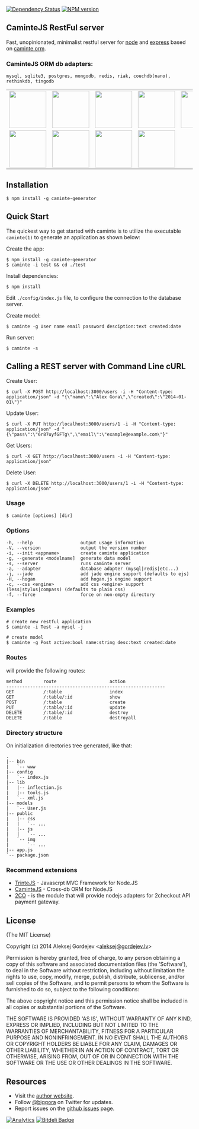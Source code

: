 [![Dependency Status](https://gemnasium.com/biggora/caminte-generator.png)](https://gemnasium.com/biggora/caminte-generator)
[![NPM version](https://badge.fury.io/js/caminte-generator.png)](http://badge.fury.io/js/caminte-generator)
## CaminteJS RestFul server

  Fast, unopinionated, minimalist restful server for [node](http://nodejs.org/) and [express](http://expressjs.com/) based on [caminte orm](http://www.camintejs.com/).

### CaminteJS ORM db adapters:
    mysql, sqlite3, postgres, mongodb, redis, riak, couchdb(nano), rethinkdb, tingodb

<table>
    <tr>
      <td><img width="100" src="https://github.com/biggora/caminte/raw/master/media/memory.png"/></td>
      <td><img width="100" src="https://github.com/biggora/caminte/raw/master/media/mongodb.png"/></td>
      <td><img width="100" src="https://github.com/biggora/caminte/raw/master/media/mysql.png"/></td>
      <td><img width="100" src="https://github.com/biggora/caminte/raw/master/media/postgresql.png"/></td>
      <td><img width="100" src="https://github.com/biggora/caminte/raw/master/media/sqlite.png"/></td>
      <td><img width="100" src="https://github.com/biggora/caminte/raw/master/media/mariadb.png"/></td>
      <td><img width="100" src="https://github.com/biggora/caminte/raw/master/media/firebird.png"/></td>   
    </tr>
    <tr>
      <td><img width="100" src="https://github.com/biggora/caminte/raw/master/media/couchdb.png"/></td>
      <td><img width="100" src="https://github.com/biggora/caminte/raw/master/media/rethinkdb.png"/></td>
      <td><img width="100" src="https://github.com/biggora/caminte/raw/master/media/redis.png"/></td> 
      <td><img width="100" src="https://github.com/biggora/caminte/raw/master/media/tingodb.png"/></td>      
      <td colspan="3"></td>
    </tr>
</table>

## Installation

    $ npm install -g caminte-generator

## Quick Start

 The quickest way to get started with caminte is to utilize the executable `caminte(1)` to generate an application as shown below:

 Create the app:

    $ npm install -g caminte-generator
    $ caminte -i test && cd ./test

 Install dependencies:

    $ npm install

 Edit `./config/index.js` file, to configure the connection to the database server.

 Create model:

    $ caminte -g User name email password desciption:text created:date

 Run server:

    $ caminte -s

## Calling a REST server with Command Line cURL

 Create User:

    $ curl -X POST http://localhost:3000/users -i -H "Content-type: application/json" -d "{\"name\":\"Alex Gora\",\"created\":\"2014-01-01\"}"
 
 Update User:
 
    $ curl -X PUT http://localhost:3000/users/1 -i -H "Content-type: application/json" -d "{\"pass\":\"6r87uyfGFTg\",\"email\":\"example@example.com\"}"

 Get Users:

    $ curl -X GET http://localhost:3000/users -i -H "Content-type: application/json" 

 Delete User:

    $ curl -X DELETE http://localhost:3000/users/1 -i -H "Content-type: application/json" 

### Usage

    $ caminte [options] [dir]

### Options

    -h, --help                  output usage information
    -V, --version               output the version number
    -i, --init <appname>        create caminte application
    -g, --generate <modelname]  generate data model
    -s, --server                runs caminte server
    -a, --adapter               database adapter (mysql|redis|etc...)
    -j, --jade                  add jade engine support (defaults to ejs)
    -H, --hogan                 add hogan.js engine support
    -c, --css <engine>          add css <engine> support (less|stylus|compass) (defaults to plain css)
    -f, --force                 force on non-empty directory

### Examples

    # create new restful application
    $ caminte -i Test -a mysql -j

    # create model
    $ caminte -g Post active:bool name:string desc:text created:date

### Routes

will provide the following routes:

    method        route                    action 
    ------------------------------------------------------------
    GET           /:table                  index      
    GET           /:table/:id              show       
    POST          /:table                  create    
    PUT           /:table/:id              update      
    DELETE        /:table/:id              destroy    
    DELETE        /:table                  destroyall  

### Directory structure

On initialization directories tree generated, like that:

    .
    |-- bin
    |   `-- www
    |-- config
    |   `-- index.js
    |-- lib
    |   |-- inflection.js
    |   |-- tools.js
    |   `-- xml.js
    |-- models
    |   `-- User.js
    |-- public
    |   |-- css
    |   |   `-- ...
    |   |-- js
    |   |   `-- ...
    |   `-- img
    |       `-- ...
    |-- app.js
    `-- package.json



### Recommend extensions

- [TrinteJS](http://www.trintejs.com/) - Javascrpt MVC Framework for Node.JS
- [CaminteJS](http://www.camintejs.com/) - Cross-db ORM for NodeJS
- [2CO](https://github.com/biggora/2co) - is the module that will provide nodejs adapters for 2checkout API payment gateway.

## License

(The MIT License)
 
Copyright (c) 2014 Aleksej Gordejev &lt;aleksej@gordejev.lv&gt;

Permission is hereby granted, free of charge, to any person obtaining
a copy of this software and associated documentation files (the
'Software'), to deal in the Software without restriction, including
without limitation the rights to use, copy, modify, merge, publish,
distribute, sublicense, and/or sell copies of the Software, and to
permit persons to whom the Software is furnished to do so, subject to
the following conditions:

The above copyright notice and this permission notice shall be
included in all copies or substantial portions of the Software.

THE SOFTWARE IS PROVIDED 'AS IS', WITHOUT WARRANTY OF ANY KIND,
EXPRESS OR IMPLIED, INCLUDING BUT NOT LIMITED TO THE WARRANTIES OF
MERCHANTABILITY, FITNESS FOR A PARTICULAR PURPOSE AND NONINFRINGEMENT.
IN NO EVENT SHALL THE AUTHORS OR COPYRIGHT HOLDERS BE LIABLE FOR ANY
CLAIM, DAMAGES OR OTHER LIABILITY, WHETHER IN AN ACTION OF CONTRACT,
TORT OR OTHERWISE, ARISING FROM, OUT OF OR IN CONNECTION WITH THE
SOFTWARE OR THE USE OR OTHER DEALINGS IN THE SOFTWARE.

## Resources

- Visit the [author website](http://www.gordejev.lv).
- Follow [@biggora](https://twitter.com/#!/biggora) on Twitter for updates.
- Report issues on the [github issues](https://github.com/biggora/caminte-generator/issues) page.

[![Analytics](https://ga-beacon.appspot.com/UA-22788134-5/caminte-generator/readme)](https://github.com/igrigorik/ga-beacon) [![Bitdeli Badge](https://d2weczhvl823v0.cloudfront.net/biggora/caminte-generator/trend.png)](https://bitdeli.com/free "Bitdeli Badge")